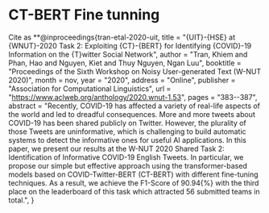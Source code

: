 # CT-BERT Fine tunning
Cite as 
**@inproceedings{tran-etal-2020-uit,
    title = "{UIT}-{HSE} at {WNUT}-2020 Task 2: Exploiting {CT}-{BERT} for Identifying {COVID}-19 Information on the {T}witter Social Network",
    author = "Tran, Khiem  and
      Phan, Hao  and
      Nguyen, Kiet  and
      Thuy Nguyen, Ngan Luu",
    booktitle = "Proceedings of the Sixth Workshop on Noisy User-generated Text (W-NUT 2020)",
    month = nov,
    year = "2020",
    address = "Online",
    publisher = "Association for Computational Linguistics",
    url = "https://www.aclweb.org/anthology/2020.wnut-1.53",
    pages = "383--387",
    abstract = "Recently, COVID-19 has affected a variety of real-life aspects of the world and led to dreadful consequences. More and more tweets about COVID-19 has been shared publicly on Twitter. However, the plurality of those Tweets are uninformative, which is challenging to build automatic systems to detect the informative ones for useful AI applications. In this paper, we present our results at the W-NUT 2020 Shared Task 2: Identification of Informative COVID-19 English Tweets. In particular, we propose our simple but effective approach using the transformer-based models based on COVID-Twitter-BERT (CT-BERT) with different fine-tuning techniques. As a result, we achieve the F1-Score of 90.94{\%} with the third place on the leaderboard of this task which attracted 56 submitted teams in total.",
}
